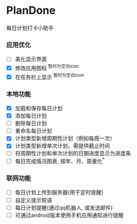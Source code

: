 # PlanDone
每日计划打卡小助手  

### 应用优化
- [ ] 美化显示界面
- [x] 修改应用图标<sup> 暂时为空白icon
- [x] 在任务栏上显示<sup> 暂时为空白icon
  
### 本地功能
- [x] 加载和保存每日计划
- [x] 添加每日计划
- [ ] 删除每日计划
- [ ] 重命名每日计划
- [x] 计划类型新增周期性计划（例如每周一次）
- [x] 计划类型新增单次计划，需提供截止时间
- [ ] 将周期性计划和单次计划的日期进度显示为进度条
- [ ] 每日完成情况图表, 按年、月、周量化<sup>*  

### 联网功能
- [ ] 每日计划上传到服务器(用于定时提醒)
- [ ] 自定义提示短语
- [ ] 每日计划提醒(通过qq机器人, 或发送邮件)
- [ ] 可通过android版本使用手机应用通知进行提醒
